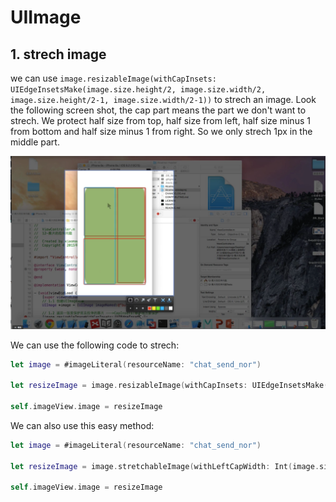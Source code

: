 # UIImage

## 1. strech image

  we can use `image.resizableImage(withCapInsets: UIEdgeInsetsMake(image.size.height/2, image.size.width/2, image.size.height/2-1, image.size.width/2-1))` to strech an image. Look the following screen shot, the cap part means the part we don't want to strech. We protect half size from top, half size from left, half size minus 1 from bottom and half size minus 1 from right. So we only strech 1px in the middle part.

  ![strechTheroy](images/UIImage/strechTheory.png)

  We can use the following code to strech:
  ```swift
  let image = #imageLiteral(resourceName: "chat_send_nor")

  let resizeImage = image.resizableImage(withCapInsets: UIEdgeInsetsMake(image.size.height/2, image.size.width/2, image.size.height/2, image.size.width/2))

  self.imageView.image = resizeImage
  ```
  We can also use this easy method:
  ```swift
  let image = #imageLiteral(resourceName: "chat_send_nor")

  let resizeImage = image.stretchableImage(withLeftCapWidth: Int(image.size.width*0.5), topCapHeight: Int(image.size.height*0.5))

  self.imageView.image = resizeImage
  ```